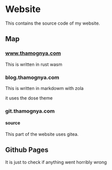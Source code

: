 # Website

This contains the source code of my website.

## Map

### www.thamognya.com

This is written in rust wasm

### blog.thamognya.com

This is written in markdowm with zola

it uses the dose theme

### git.thamognya.com

#### source

This part of the website uses gitea.


## Github Pages

It is just to check if anything went horribly wrong

